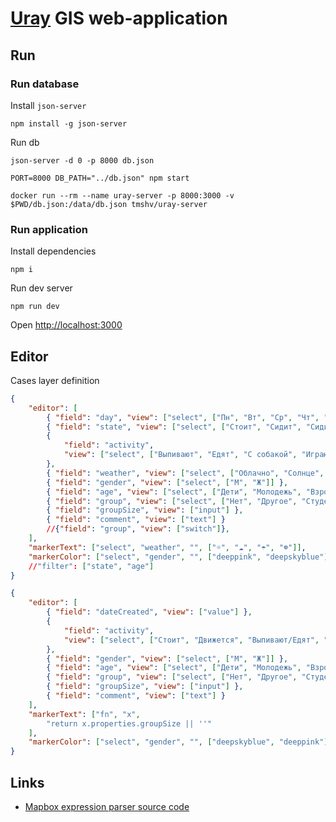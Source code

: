 # [Uray](http://uray.ru) GIS web-application

## Run

### Run database

Install `json-server`

```
npm install -g json-server
```

Run db

```
json-server -d 0 -p 8000 db.json
```

```
PORT=8000 DB_PATH="../db.json" npm start
```

```
docker run --rm --name uray-server -p 8000:3000 -v $PWD/db.json:/data/db.json tmshv/uray-server
```

### Run application

Install dependencies

```
npm i
```

Run dev server

```
npm run dev
```

Open [http://localhost:3000](http://localhost:3000)

## Editor

Cases layer definition

```json
{
    "editor": [
        { "field": "day", "view": ["select", ["Пн", "Вт", "Ср", "Чт", "Пт", "Сб", "Вс"]] },
        { "field": "state", "view": ["select", ["Стоит", "Сидит", "Сидит НПМ", "Движется", "Другое"]] },
        {
            "field": "activity",
            "view": ["select", ["Выпивают", "Едят", "С собакой", "Играют", "Спорт", "Велосипед", "Кафе"]]
        },
        { "field": "weather", "view": ["select", ["Облачно", "Солнце", "Дождь", "Снег"]] },
        { "field": "gender", "view": ["select", ["М", "Ж"]] },
        { "field": "age", "view": ["select", ["Дети", "Молодежь", "Взрослые", "Пенсионеры"]] },
        { "field": "group", "view": ["select", ["Нет", "Другое", "Студенты", "Школьники", "Семья"]] },
        { "field": "groupSize", "view": ["input"] },
        { "field": "comment", "view": ["text"] }
        //{"field": "group", "view": ["switch"]},
    ],
    "markerText": ["select", "weather", "", ["☼", "☁︎", "☂︎", "☸︎"]],
    "markerColor": ["select", "gender", "", ["deeppink", "deepskyblue"]]
    //"filter": ["state", "age"]
}

{
    "editor": [
        { "field": "dateCreated", "view": ["value"] },
        {
            "field": "activity",
            "view": ["select", ["Стоит", "Движется", "Выпивают/Едят", "С собакой", "Играют", "Спорт", "Велосипед", "Кафе"]]
        },
        { "field": "gender", "view": ["select", ["М", "Ж"]] },
        { "field": "age", "view": ["select", ["Дети", "Молодежь", "Взрослые", "Пенсионеры"]] },
        { "field": "group", "view": ["select", ["Нет", "Другое", "Студенты", "Школьники", "Семья"]] },
        { "field": "groupSize", "view": ["input"] },
        { "field": "comment", "view": ["text"] }
    ],
    "markerText": ["fn", "x",
        "return x.properties.groupSize || ''"
    ],
    "markerColor": ["select", "gender", "", ["deepskyblue", "deeppink"]]
}
```

## Links

- [Mapbox expression parser source code](https://github.com/mapbox/mapbox-gl-js/tree/master/src/style-spec/expression)

